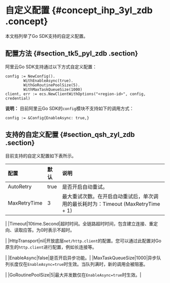 # 自定义配置 {#concept_ihp_3yl_zdb .concept}

本文档列举了Go SDK支持的自定义配置。

## 配置方法 {#section_tk5_pyl_zdb .section}

阿里云Go SDK支持通过以下方式自定义配置：

```
config := NewConfig().
        WithEnableAsync(true).
        WithGoRoutinePoolSize(5).
        WithMaxTaskQueueSize(1000)
client, err := ecs.NewClientWithOptions("<region-id>", config, credential)
```

**说明：** 目前阿里云Go SDK的`config`模块不支持如下的调用方式：

```
config := &Config{EnableAsync: true,}
```

## 支持的自定义配置 {#section_qsh_zyl_zdb .section}

目前支持的自定义配置如下表所示。

|配置|默认|说明|
|:-|:-|:-|
|AutoRetry|true|是否开启自动重试。|
|MaxRetryTime|3|最大重试次数。在开启自动重试后，单次调用的最长耗时为：Timeout \(MaxRetryTime + 1\)

|
|Timeout|10time.Second|超时时间。全链路超时时间，包含建立连接、重定向、读取应答。为0时表示不超时。

|
|HttpTransport|nil|开放底层`net/http.client`的配置。您可以通过此配置对Go原生的`http.client`进行配置，例如长连接等。

|
|EnableAsync|false|是否开启异步功能。|
|MaxTaskQueueSize|1000|异步队列长度仅在`EnableAsync=true`时生效。当队列满时，新的调用会被阻塞。

|
|GoRoutinePoolSize|5|最大并发数仅在`EnableAsync=true`时生效。|

